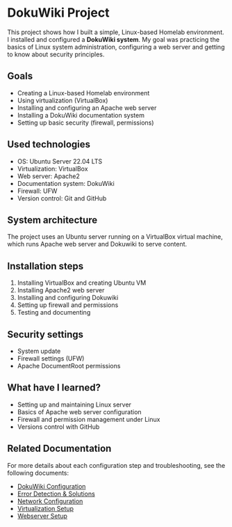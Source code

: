 # DokuWiki Project

This project shows how I built a simple, Linux-based Homelab environment. I installed and configured a **DokuWiki system**. My goal was practicing the basics of Linux system administration, configuring a web server and getting to know about security principles. 

## Goals

- Creating a Linux-based Homelab environment
- Using virtualization (VirtualBox)
- Installing and configuring an Apache web server
- Installing a DokuWiki documentation system
- Setting up basic security (firewall, permissions)

## Used technologies

- OS: Ubuntu Server 22.04 LTS
- Virtualization: VirtualBox
- Web server: Apache2
- Documentation system: DokuWiki
- Firewall: UFW
- Version control: Git and GitHub

## System architecture

The project uses an Ubuntu server running on a VirtualBox virtual machine, which runs Apache web server and Dokuwiki to serve content. 

## Installation steps

1. Installing VirtualBox and creating Ubuntu VM
2. Installing Apache2 web server
3. Installing and configuring Dokuwiki
4. Setting up firewall and permissions
5. Testing and documenting

## Security settings

- System update
- Firewall settings (UFW)
- Apache DocumentRoot permissions

## What have I learned?

- Setting up and maintaining Linux server
- Basics of Apache web server configuration
- Firewall and permission management under Linux
- Versions control with GitHub

## Related Documentation

For more details about each configuration step and troubleshooting, see the following documents:

- [DokuWiki Configuration](dokuwiki_config.md)
- [Error Detection & Solutions](error_detection.md)
- [Network Configuration](network.md)
- [Virtualization Setup](virtualization.md)
- [Webserver Setup](webserver.md)
